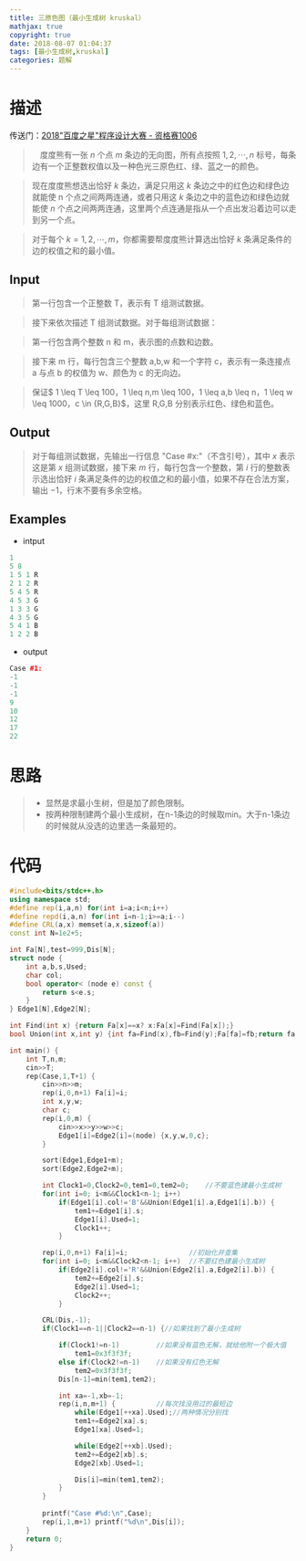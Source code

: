 ```yaml
---
title: 三原色图（最小生成树 kruskal）
mathjax: true
copyright: true
date: 2018-08-07 01:04:37
tags: [最小生成树,kruskal]
categories: 题解
---
```

# 描述
传送门：[2018"百度之星"程序设计大赛 - 资格赛1006](http://acm.hdu.edu.cn/showproblem.php?pid=6349)

>&emsp;度度熊有一张 $n$ 个点 $m$ 条边的无向图，所有点按照 $1,2,⋯,n$ 标号，每条边有一个正整数权值以及一种色光三原色红、绿、蓝之一的颜色。

>现在度度熊想选出恰好 $k$ 条边，满足只用这 $k$ 条边之中的红色边和绿色边就能使 n 个点之间两两连通，或者只用这 $k$ 条边之中的蓝色边和绿色边就能使 $n$ 个点之间两两连通，这里两个点连通是指从一个点出发沿着边可以走到另一个点。

>对于每个 $k=1,2,⋯,m$，你都需要帮度度熊计算选出恰好 $k$ 条满足条件的边的权值之和的最小值。

<!--more-->
## Input
>第一行包含一个正整数 T，表示有 T 组测试数据。

>接下来依次描述 T 组测试数据。对于每组测试数据：

>第一行包含两个整数 n 和 m，表示图的点数和边数。

>接下来 m 行，每行包含三个整数 a,b,w 和一个字符 c，表示有一条连接点 a 与点 b 的权值为 w、颜色为 c 的无向边。

>保证$ 1 \leq T \leq 100$，$1 \leq n,m \leq 100$，$1 \leq a,b \leq n$，$1 \leq w \leq 1000$，$c \in \{R,G,B\}$，这里 R,G,B 分别表示红色、绿色和蓝色。
 

## Output
>对于每组测试数据，先输出一行信息 "Case #x:"（不含引号），其中 $x$ 表示这是第 $x$ 组测试数据，接下来 $m$ 行，每行包含一个整数，第 $i$ 行的整数表示选出恰好 $i$ 条满足条件的边的权值之和的最小值，如果不存在合法方案，输出 −1，行末不要有多余空格。

## Examples
* intput
```c++
1
5 8
1 5 1 R
2 1 2 R
5 4 5 R
4 5 3 G
1 3 3 G
4 3 5 G
5 4 1 B
1 2 2 B
```
* output
```c++
Case #1:
-1
-1
-1
9
10
12
17
22
```

# 思路
>* 显然是求最小生树，但是加了颜色限制。
>* 按两种限制建两个最小生成树，在n-1条边的时候取min。大于n-1条边的时候就从没选的边里选一条最短的。

# 代码
```c++
#include<bits/stdc++.h>
using namespace std;
#define rep(i,a,n) for(int i=a;i<n;i++)
#define repd(i,a,n) for(int i=n-1;i>=a;i--)
#define CRL(a,x) memset(a,x,sizeof(a))
const int N=1e2+5;

int Fa[N],test=999,Dis[N];
struct node {
    int a,b,s,Used;
    char col;
    bool operator< (node e) const {
        return s<e.s;
    }
} Edge1[N],Edge2[N];

int Find(int x) {return Fa[x]==x? x:Fa[x]=Find(Fa[x]);}
bool Union(int x,int y) {int fa=Find(x),fb=Find(y);Fa[fa]=fb;return fa!=fb;}

int main() {
    int T,n,m;
    cin>>T;
    rep(Case,1,T+1) {
        cin>>n>>m;
        rep(i,0,n+1) Fa[i]=i;
        int x,y,w;
        char c;
        rep(i,0,m) {
            cin>>x>>y>>w>>c;
            Edge1[i]=Edge2[i]=(node) {x,y,w,0,c};
        }

        sort(Edge1,Edge1+m);
        sort(Edge2,Edge2+m);

        int Clock1=0,Clock2=0,tem1=0,tem2=0;    //不要蓝色建最小生成树
        for(int i=0; i<m&&Clock1<n-1; i++)
            if(Edge1[i].col!='B'&&Union(Edge1[i].a,Edge1[i].b)) {
                tem1+=Edge1[i].s;
                Edge1[i].Used=1;
                Clock1++;
            }

        rep(i,0,n+1) Fa[i]=i;               //初始化并查集
        for(int i=0; i<m&&Clock2<n-1; i++)  //不要红色建最小生成树
            if(Edge2[i].col!='R'&&Union(Edge2[i].a,Edge2[i].b)) {
                tem2+=Edge2[i].s;
                Edge2[i].Used=1;
                Clock2++;
            }

        CRL(Dis,-1);
        if(Clock1==n-1||Clock2==n-1) {//如果找到了最小生成树

            if(Clock1!=n-1)         //如果没有蓝色无解，就给他附一个极大值
                tem1=0x3f3f3f;
            else if(Clock2!=n-1)    //如果没有红色无解
                tem2=0x3f3f3f;
            Dis[n-1]=min(tem1,tem2);

            int xa=-1,xb=-1;
            rep(i,n,m+1) {          //每次找没用过的最短边
                while(Edge1[++xa].Used);//两种情况分别找
                tem1+=Edge2[xa].s;
                Edge1[xa].Used=1;

                while(Edge2[++xb].Used);
                tem2+=Edge2[xb].s;
                Edge2[xb].Used=1;

                Dis[i]=min(tem1,tem2);
            }
        }
        
        printf("Case #%d:\n",Case);
        rep(i,1,m+1) printf("%d\n",Dis[i]);
    }
    return 0;
}

```
